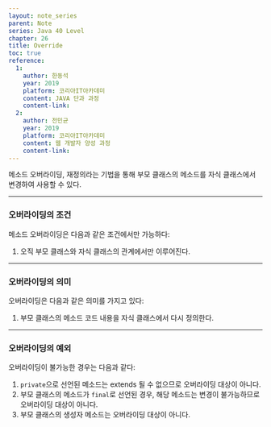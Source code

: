 ```yaml
---
layout: note_series
parent: Note
series: Java 40 Level
chapter: 26
title: Override
toc: true
reference:
  1:
    author: 한동석
    year: 2019
    platform: 코리아IT아카데미
    content: JAVA 단과 과정
    content-link:
  2:
    author: 전민균
    year: 2019
    platform: 코리아IT아카데미
    content: 웹 개발자 양성 과정
    content-link: 
---
```


메소드 오버라이딩, 재정의라는 기법을 통해 부모 클래스의 메소드를 자식 클래스에서 변경하여 사용할 수 있다.

---

### 오버라이딩의 조건

메소드 오버라이딩은 다음과 같은 조건에서만 가능하다:

1. 오직 부모 클래스와 자식 클래스의 관계에서만 이루어진다.

---

### 오버라이딩의 의미

오버라이딩은 다음과 같은 의미를 가지고 있다:

1. 부모 클래스의 메소드 코드 내용을 자식 클래스에서 다시 정의한다.

---

### 오버라이딩의 예외

오버라이딩이 불가능한 경우는 다음과 같다:

1. `private`으로 선언된 메소드는 extends 될 수 없으므로 오버라이딩 대상이 아니다.
2. 부모 클래스의 메소드가 `final`로 선언된 경우, 해당 메소드는 변경이 불가능하므로 오버라이딩 대상이 아니다.
3. 부모 클래스의 생성자 메소드는 오버라이딩 대상이 아니다.

